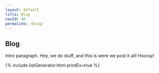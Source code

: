 ```yaml
---
layout: default
title: Blog
navId: 40
permalink: /blog/
---
```


## Blog

Intro paragraph. Hey, we do stuff, and this is were we post it all! Hooray!

<div class="separator"></div>

{% include listGenerator.html printEx=true %}
